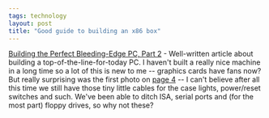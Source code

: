 ```yaml
---
tags: technology
layout: post
title: "Good guide to building an x86 box"
---
```




<a href="http://www.windowsdevcenter.com/pub/a/windows/2004/10/12/PerfectPC.html">Building the Perfect Bleeding-Edge PC, Part 2</a> - Well-written article about building a top-of-the-line-for-today PC. I haven't built a really nice machine in a long time so a lot of this is new to me -- graphics cards have fans now? But really surprising was the first photo on 
<a href="http://www.windowsdevcenter.com/pub/a/windows/2004/10/12/PerfectPC.html?page=4">page 4</a> -- I can't believe after all this time we still have those tiny little cables for the case lights, power/reset switches and such. We've been able to ditch ISA, serial ports and (for the most part) floppy drives, so why not these?


